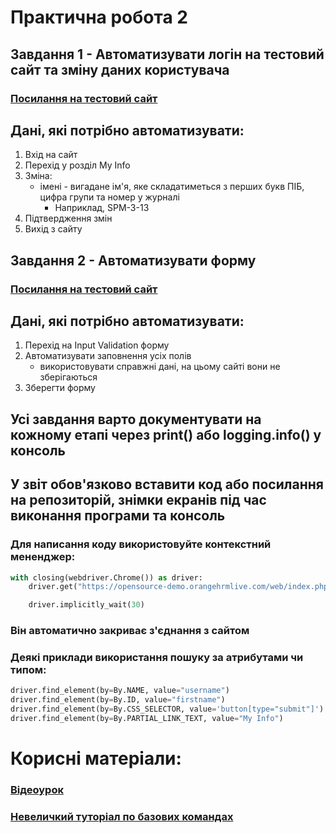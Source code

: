 # Практична робота 2

## Завдання 1 - Автоматизувати логін на тестовий сайт та зміну даних користувача

### [Посилання на тестовий сайт](https://opensource-demo.orangehrmlive.com/web/index.php/auth/login)

## Дані, які потрібно автоматизувати:
1. Вхід на сайт
2. Перехід у розділ My Info
3. Зміна:
   * імені - вигадане ім'я, яке складатиметься з перших букв ПІБ, цифра групи та номер у журналі
     * Наприклад, SPM-3-13 
4. Підтвердження змін
5. Вихід з сайту


## Завдання 2 - Автоматизувати форму

### [Посилання на тестовий сайт](https://testpages.eviltester.com/styled/index.html)

## Дані, які потрібно автоматизувати:
1. Перехід на Input Validation форму
2. Автоматизувати заповнення усіх полів
   * використовувати справжні дані, на цьому сайті вони не зберігаються
3. Зберегти форму


## Усі завдання варто документувати на кожному етапі через print() або logging.info() у консоль
## У звіт обов'язково вставити код або посилання на репозиторій, знімки екранів під час виконання програми та консоль

### Для написання коду використовуйте контекстний мененджер:
```python
with closing(webdriver.Chrome()) as driver:
    driver.get("https://opensource-demo.orangehrmlive.com/web/index.php/auth/login")

    driver.implicitly_wait(30)
```
### Він автоматично закриває з'єднання з сайтом

### Деякі приклади використання пошуку за атрибутами чи типом:
```python
driver.find_element(by=By.NAME, value="username")
driver.find_element(by=By.ID, value="firstname")
driver.find_element(by=By.CSS_SELECTOR, value='button[type="submit"]')
driver.find_element(by=By.PARTIAL_LINK_TEXT, value="My Info")

```

# Корисні матеріали:
### [Відеоурок](https://www.youtube.com/watch?v=NB8OceGZGjA&t=3s)
### [Невеличкий туторіал по базових командах](https://www.selenium.dev/documentation/webdriver/getting_started/first_script/)